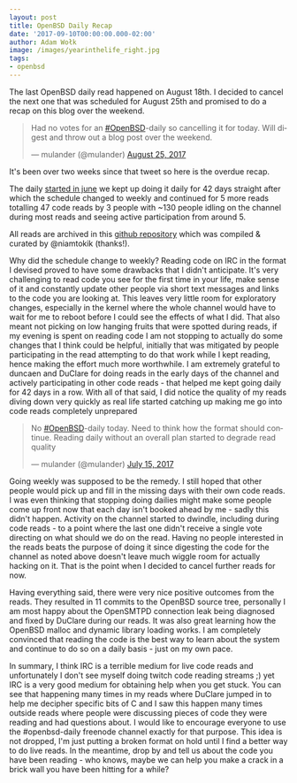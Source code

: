 ```yaml
---
layout: post
title: OpenBSD Daily Recap
date: '2017-09-10T00:00:00.000-02:00'
author: Adam Wołk
image: /images/yearinthelife_right.jpg
tags:
- openbsd
---
```


The last OpenBSD daily read happened on August 18th. I decided to cancel the next one that was scheduled for August 25th and promised to do a recap on this blog over the weekend.

<blockquote class="twitter-tweet" data-lang="en"><p lang="en" dir="ltr">Had no votes for an <a href="https://twitter.com/hashtag/OpenBSD?src=hash">#OpenBSD</a>-daily so cancelling it for today. Will digest and throw out a blog post over the weekend.</p>&mdash; mulander (@mulander) <a href="https://twitter.com/mulander/status/901164301259558912">August 25, 2017</a></blockquote>
<script async src="//platform.twitter.com/widgets.js" charset="utf-8"></script>

It's been over two weeks since that tweet so here is the overdue recap.

The daily [started in june](https://blog.tintagel.pl/2017/06/09/openbsd-daily.html) we kept up doing it daily for 42 days straight after which the schedule changed to weekly and continued for 5 more reads totalling 47 code reads by 3 people with ~130 people idling on the channel during most reads and seeing active participation from around 5.

All reads are archived in this [github repository](https://github.com/mulander/openbsd-daily) which was compiled & curated by @niamtokik (thanks!).

Why did the schedule change to weekly? Reading code on IRC in the format I devised proved to have some drawbacks that I didn't anticipate. It's very challenging to read code you see for the first time in your life, make sense of it and constantly update other people via short text messages and links to the code you are looking at. This leaves very little room for exploratory changes, especially in the kernel where the whole channel would have to wait for me to reboot before I could see the effects of what I did. That also meant not picking on low hanging fruits that were spotted during reads, if my evening is spent on reading code I am not stopping to actually do some changes that I think could be helpful, initially that was mitigated by people participating in the read attempting to do that work while I kept reading, hence making the effort much more worthwhile. I am extremely grateful to duncaen and DuClare for doing reads in the early days of the channel and actively participating in other code reads - that helped me kept going daily for 42 days in a row. With all of that said, I did notice the quality of my reads diving down very quickly as real life started catching up making me go into code reads completely unprepared

<blockquote class="twitter-tweet" data-lang="en"><p lang="en" dir="ltr">No <a href="https://twitter.com/hashtag/OpenBSD?src=hash">#OpenBSD</a>-daily today. Need to think how the format should continue. Reading daily without an overall plan started to degrade read quality</p>&mdash; mulander (@mulander) <a href="https://twitter.com/mulander/status/886350379616698370">July 15, 2017</a></blockquote>
<script async src="//platform.twitter.com/widgets.js" charset="utf-8"></script>

Going weekly was supposed to be the remedy. I still hoped that other people would pick up and fill in the missing days with their own code reads. I was even thinking that stopping doing dailies might make some people come up front now that each day isn't booked ahead by me - sadly this didn't happen. Activity on the channel started to dwindle, including during code reads - to a point where the last one didn't receive a single vote directing on what should we do on the read. Having no people interested in the reads beats the purpose of doing it since digesting the code for the channel as noted above doesn't leave much wiggle room for actually hacking on it. That is the point when I decided to cancel further reads for now.

Having everything said, there were very nice positive outcomes from the reads. They resulted in 11 commits to the OpenBSD source tree, personally I am most happy about the OpenSMTPD connection leak being diagnosed and fixed by DuClare during our reads. It was also great learning how the OpenBSD malloc and dynamic library loading works. I am completely convinced that reading the code is the best way to learn about the system and continue to do so on a daily basis - just on my own pace.

In summary, I think IRC is a terrible medium for live code reads and unfortunately I don't see myself doing twitch code reading streams ;) yet IRC is a very good medium for obtaining help when you get stuck. You can see that happening many times in my reads where DuClare jumped in to help me decipher specific bits of C and I saw this happen many times outside reads where people were discussing pieces of code they were reading and had questions about. I would like to encourage everyone to use the #openbsd-daily freenode channel exactly for that purpose. This idea is not dropped, I'm just putting a broken format on hold until I find a better way to do live reads. In the meantime, drop by and tell us about the code you have been reading - who knows, maybe we can help you make a crack in a brick wall you have been hitting for a while?